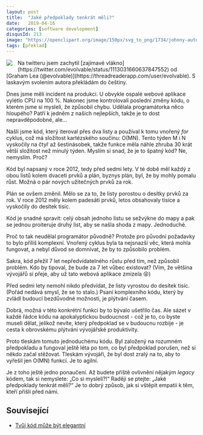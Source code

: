 ```yaml
---
layout: post
title:  "Jaké předpoklady tenkrát měli?"
date:   2019-04-16
categories: [software development]
disqusId: 213
image: "https://openclipart.org/image/150px/svg_to_png/1734/johnny-automatic-key-1.png"
tags: [překlad]
---
```


<div style="float: left; margin: 0 1em 1em 0; text-align: center;"><a href="https://commons.wikimedia.org/wiki/File:Comparison_computational_complexity.svg"><img src="https://upload.wikimedia.org/wikipedia/commons/thumb/7/7e/Comparison_computational_complexity.svg/200px-Comparison_computational_complexity.svg.png" /></a></div> Na twitteru jsem zachytil [zajímavé vlákno](https://twitter.com/evolvable/status/1113031660637847552) od [Graham Lea (@evolvable)](https://threadreaderapp.com/user/evolvable). S laskavým svolením autora překládám do češtiny.

Dnes jsme měli incident na produkci. U obvykle ospalé webové aplikace vylétlo CPU na 100&nbsp;%. Nakonec jsme kontrolovali poslední změny kódu, o kterém jsme si mysleli, že způsobil chybu. Udělala programátorka něco hloupého? Patří k jedněm z našich nejlepších, takže je to dost nepravděpodobné, ale...

<!--more-->

Našli jsme kód, který iteroval přes dva listy a používal k tomu vnořený _for_ cyklus, což má složitost kartézského součinu: O(MN). Tento týden M i N vyskočily na čtyř až šestinásobek, takže funkce měla náhle zhruba 30 krát větší složitost než minulý týden. Myslím si snad, že je to špatný kód? Ne, nemyslím. Proč?

Kód byl napsaný v roce 2012, tedy před sedmi lety. V té době měl každý z obou listů kolem dvaceti prvků a plán, byznys plán, byl, že by mohly pomalu růst. Možná o pár nových užitečných prvků za rok.

Plán se ovšem změnil. Mělo se za to, že listy porostou o desítky prvků za rok. V roce 2012 měly kolem padesáti prvků, letos obsahovaly tisíce a vyskočily do desítek tisíc.

Kód je snadné spravit: celý obsah jednoho listu se sežvýkne do mapy a pak se jednou proiteruje druhý list, aby se našla shoda z mapy. Jednoduché.

Proč to tak neudělal programátor původně? Protože pro původní požadavky to bylo příliš komplexní. Vnořený cyklus byla ta nejsnazší věc, která mohla fungovat, a nebyl důvod se domnívat, že by to způsobilo problém.

Sakra, kód přežil 7 let nepředvídatelného růstu před tím, než způsobil problém. Kdo by tipoval, že bude za 7 let vůbec existovat? (Vím, že většina vývojářů si přeje, aby už tato webová aplikace zmizela 😝)

Před sedmi lety nemohl nikdo předvídat, že listy vyrostou do desítek tisíc. (Pořád nedává smysl, že se to stalo.) Psaní komplexního kódu, který by zvládl budoucí bezdůvodné možnosti, je plýtvání časem. 

Dobrá, možná v této konkrétní funkci by to bývalo ušetřilo čas. Ale sázet v každé řádce kódu na apokalyptickou budoucnost -&nbsp;což je to, co byste museli dělat, jelikož nevíte, který předpoklad se v budoucnu rozbije&nbsp;- je cesta k obrovskému plýtvání vývojářské produktivity.

Proto tleskám tomuto jednoduchému kódu. Byl založený na rozumném předpokladu a fungoval ještě léta po tom, co byl předpoklad porušen, než si někdo začal stěžovat. Tleskám vývojáři, že byl dost zralý na to, aby to vyřešil jen O(MN) funkcí. Je to agilní.

Je z toho ještě jedno ponaučení. Až budete příště ovlivnění nějakým _legacy_ kódem, tak si nemyslete: „Co si mysleli?!“ Raději se ptejte: „Jaké předpoklady tenkrát měli?“ Je to dobrý způsob, jak si vštěpit empatii k těm, kteří přišli před námi.

## Související

* [Tvůj kód může být elegantní](https://blog.zvestov.cz/software%20development/2014/02/18/tvuj-kod-muze-byt-elegantni.html)
